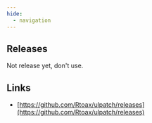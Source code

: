 ```yaml
---
hide:
  - navigation
---
```


## Releases

Not release yet, don't use.

## Links

- [https://github.com/Rtoax/ulpatch/releases](https://github.com/Rtoax/ulpatch/releases)

